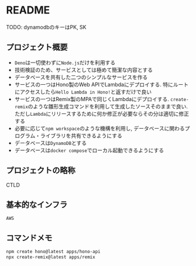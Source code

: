 # README

TODO: dynamodbのキーはPK, SK

## プロジェクト概要

- `Deno`は一切使わずに`Node.js`だけを利用する
- 技術検証のため、サービスとしては極めて簡潔な内容とする
- データベースを共有した二つのシンプルなサービスを作る
- サービスの一つはHono製のWeb APIでLambdaにデプロイする.
  特にルートにアクセスしたら`Hello Lambda in Hono!`と返すだけで良い
- サービスの一つはRemix製のMPAで同じくLambdaにデプロイする.
  `create-remix`のような雛形生成コマンドを利用して生成したソースそのままで良い.
  ただし`Lambda`にリリースするために何か修正が必要ならその分は適切に修正する
- 必要に応じて`npm workspace`のような機構を利用し,
  データベースに関わるプログラム・ライブラリを共有できるようにする
- データベースは`DynamoDB`とする
- データベースは`docker compose`でローカル起動できるようにする

## プロジェクトの略称

CTLD

## 基本的なインフラ

`AWS`

## コマンドメモ

```sh
npm create hono@latest apps/hono-api
npx create-remix@latest apps/remix
```
